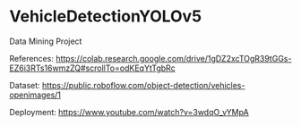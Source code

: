 # VehicleDetectionYOLOv5

Data Mining Project 

References: https://colab.research.google.com/drive/1gDZ2xcTOgR39tGGs-EZ6i3RTs16wmzZQ#scrollTo=odKEqYtTgbRc

Dataset: https://public.roboflow.com/object-detection/vehicles-openimages/1

Deployment: https://www.youtube.com/watch?v=3wdqO_vYMpA

